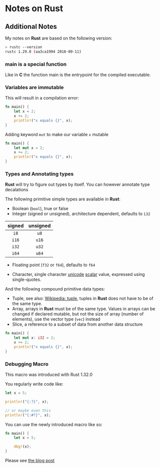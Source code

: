 # Notes on Rust

## Additional Notes

My notes on **Rust** are based on the following version:

```bash
> rustc --version
rustc 1.29.0 (aa3ca1994 2018-09-11)
```

### main is a special function

Like in **C** the function main is the entrypoint for the compiled executable.

### Variables are immutable

This will result in a compilation error:

```rust
fn main() {
    let x = 2;
    x += 2;
    println!("x equals {}", x);
}
```

Adding keyword `mut` to make our variable `x` mutable

```rust
fn main() {
    let mut x = 2;
    x += 2;
    println!("x equals {}", x);
}
```

### Types and Annotating types

**Rust** will try to figure out types by itself. You can however annotate type decalations

The following primitive simple types are available in **Rust**:

- Boolean (`bool`), true or false
- Integer (signed or unsigned), architecture dependent, defaults to `ì32`

| signed | unsigned |
| :------------: | :------------: |
| `i8` | `u8` |
|  `i16` | `u16` |
| `i32` | `u32` |
| `i64` | `u64`|

- Floating point (`f32` or `f64`), defaults to `f64`

- Character, single character [unicode](https://en.wikipedia.org/wiki/Unicode) [scalar](https://en.wikipedia.org/wiki/Variable_(computer_science)) value, expressed using single-quotes.

And the following compound primitive data types:

- Tuple, see also: [Wikipedia: tuple](https://en.wikipedia.org/wiki/Tuple), tuples in **Rust** does not have to be of the same type.
- Array, arrays in **Rust** must be of the same type. Values in arrays can be changed if declared mutable, but not the size of array (number of elements), use the vector type (`vec`) instead
- Slice, a reference to a subset of data from another data structure

```rust
fn main() {
    let mut x: i32 = 2;
    x += 2;
    println!("x equals {}", x);
}
```

### Debugging Macro

This macro was introduced with Rust 1.32.0

You regularly write code like:

```rust
let x = 5;

println!("{:?}", x);

// or maybe even this
println!("{:#?}", x);
```

You can use the newly introduced macro like so:

```rust
fn main() {
    let x = 5;

    dbg!(x);
}
```

Please see [the blog post](https://blog.rust-lang.org/2019/01/17/Rust-1.32.0.html#the-dbg-macro)
